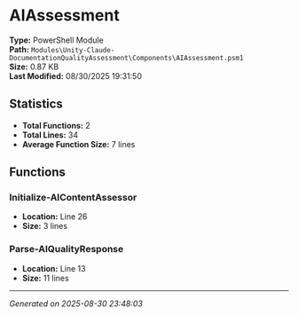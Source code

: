 # AIAssessment

**Type:** PowerShell Module  
**Path:** `Modules\Unity-Claude-DocumentationQualityAssessment\Components\AIAssessment.psm1`  
**Size:** 0.87 KB  
**Last Modified:** 08/30/2025 19:31:50  

## Statistics

- **Total Functions:** 2
- **Total Lines:** 34
- **Average Function Size:** 7 lines

## Functions


### Initialize-AIContentAssessor

- **Location:** Line 26
- **Size:** 3 lines

 
### Parse-AIQualityResponse

- **Location:** Line 13
- **Size:** 11 lines



---
*Generated on 2025-08-30 23:48:03*
